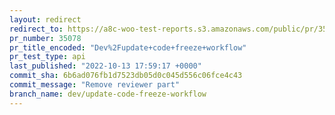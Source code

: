 ```yaml
---
layout: redirect
redirect_to: https://a8c-woo-test-reports.s3.amazonaws.com/public/pr/35078/api/index.html
pr_number: 35078
pr_title_encoded: "Dev%2Fupdate+code+freeze+workflow"
pr_test_type: api
last_published: "2022-10-13 17:59:17 +0000"
commit_sha: 6b6ad076fb1d7523db05d0c045d556c06fce4c43
commit_message: "Remove reviewer part"
branch_name: dev/update-code-freeze-workflow
---
```

